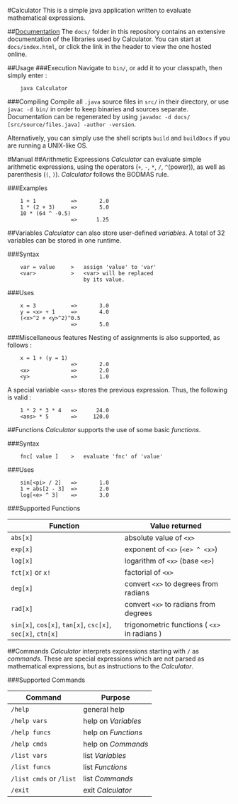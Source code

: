 #Calculator
This is a simple java application written to evaluate mathematical expressions.

##[Documentation](http://htmlpreview.github.io/?http://github.com/sahasatvik/Calculator/master/docs/index.html)
The `docs/` folder in this repository contains an extensive documentation of the libraries used by Calculator.
You can start at `docs/index.html`, or click the link in the header to view the one hosted online.

##Usage
###Execution
Navigate to `bin/`, or add it to your classpath, then simply enter :
```
	java Calculator
```
###Compiling
Compile all `.java` source files in `src/` in their directory, or use `javac -d bin/` in order to keep binaries 
and sources separate.
Documentation can be regenerated by using `javadoc -d docs/ [src/source/files.java] -author -version`.

Alternatively, you can simply use the shell scripts `build` and `buildDocs` if you are running a UNIX-like OS.

#Manual
##Arithmetic Expressions
*Calculator* can evaluate simple arithmetic expressions, using the operators (`+`, `-`, `*`, `/`, `^`(power)), as well as 
parenthesis (`(`, `)`).	*Calculator* follows the BODMAS rule.

###Examples
```
	1 + 1			=>		 2.0
	1 * (2 + 3)		=>		 5.0
	10 * (64 ^ -0.5)
					=>		1.25
```

##Variables
*Calculator* can also store user-defined *variables*. A total of 32 variables can be stored in one runtime.

###Syntax
```
	var = value		>	assign 'value' to 'var'
	<var>			>	<var> will be replaced
						by its value.
```			

###Uses
```
	x = 3			=>		 3.0
	y = <x> + 1		=>		 4.0
	(<x>^2 + <y>^2)^0.5	
					=>		 5.0 
```

###Miscellaneous features
Nesting of assignments is also supported, as follows : 
```
	x = 1 + (y = 1)		
					=>		 2.0
	<x>				=>		 2.0
	<y>				=>		 1.0
```
A special variable `<ans>` stores the previous expression. Thus, the following is valid : 
```
	1 * 2 * 3 * 4	=>		24.0
	<ans> * 5		=>     120.0
```			
##Functions
*Calculator* supports the use of some basic *functions*.

###Syntax
```
	fnc[ value ]	>	evaluate 'fnc' of 'value'
```

###Uses
```
	sin[<pi> / 2]	=>		 1.0
	1 + abs[2 - 3]	=>		 2.0
	log[<e> ^ 3]	=>		 3.0
```

###Supported Functions

Function | Value returned
-------- | --------------
`abs[x]` | absolute value of `<x>`
`exp[x]` | exponent of `<x>` (`<e> ^ <x>`)
`log[x]` | logarithm of `<x>` (base `<e>`)
`fct[x]` or `x!` | factorial of `<x>`
`deg[x]` | convert `<x>` to degrees from radians
`rad[x]` | convert `<x>` to radians from degrees
`sin[x]`, `cos[x]`, `tan[x]`, `csc[x]`, `sec[x]`, `ctn[x]` | trigonometric functions  ( `<x>` in radians )
		             

##Commands
*Calculator* interprets expressions starting with `/` as *commands*. These are special expressions which are not parsed 
as mathematical expressions, but as instructions to the *Calculator*.

###Supported Commands

Command | Purpose
------- | --------
`/help` | general help
`/help vars` | help on *Variables*
`/help funcs` | help on *Functions*
`/help cmds` | help on *Commands*
`/list vars` | list *Variables*
`/list funcs` | list *Functions*
`/list cmds`  or  `/list` | list *Commands*
`/exit` | exit *Calculator*
